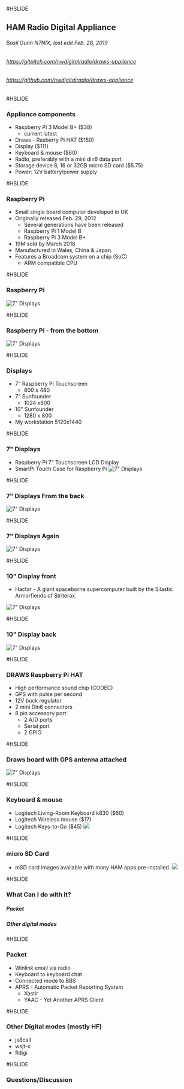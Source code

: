 #HSLIDE

## HAM Radio Digital Appliance
###### Basil Gunn  N7NIX,  last edit Feb. 28, 2019

###### https://gitpitch.com/nwdigitalradio/draws-appliance
###### https://github.com/nwdigitalradio/draws-appliance

#HSLIDE
### Appliance components
* Raspberry Pi 3 Model B+ ($38)
  * current latest
* Draws - Rasberry Pi HAT ($150)
* Display ($111)
* Keyboard & mouse ($60)
* Radio, preferably with a mini din6 data port
* Storage device 8, 16 or 32GB micro SD card ($5.75)
* Power: 12V battery/power supply

#HSLIDE
### Raspberry Pi
* Small single board computer developed in UK
* Originally released Feb. 29, 2012
  * Several generations have been released
  * Raspberry Pi 1 Model B
  * Raspberry Pi 3 Model B+
* 19M sold by March 2018
* Manufactured in Wales, China & Japan
* Features a Broadcom system on a chip (SoC)
  * ARM compatible CPU

#HSLIDE
### Raspberry Pi
![7" Displays](assets/img_2475_8b6.jpg)

#HSLIDE
### Raspberry Pi - from the bottom
![7" Displays](assets/img_2477_8b6.jpg)

#HSLIDE
### Displays

* 7" Raspberry Pi Touchscreen
  * 800 x 480
* 7" Sunfounder
  *  1024 x600
* 10" Sunfounder
  * 1280 x 800
* My workstation 5120x1440

#HSLIDE
### 7" Displays
* Raspberry Pi 7" Touchscreen LCD Display
* SmartPi Touch Case for Raspberry Pi
![7" Displays](assets/img_2467_8b6.jpg)

#HSLIDE
### 7" Displays From the back
![7" Displays](assets/img_2468_8b6.jpg)

#HSLIDE
### 7" Displays Again
![7" Displays](assets/img_2470_8b6.jpg)

#HSLIDE
### 10" Display front
* Hactar - A giant spaceborne supercomputer built by the Silastic Armorfiends of Striterax.

![7" Displays](assets/img_2471_8b6.jpg)

#HSLIDE
### 10" Display back
![7" Displays](assets/img_2472_8b6.jpg)

#HSLIDE
### DRAWS Raspberry Pi HAT
* High performance sound chip (CODEC)
* GPS with pulse per second
* 12V buck regulator
* 2 mini Din6 connectors
* 8 pin accessory port
  * 2 A/D ports
  * Serial port
  * 2 GPIO

#HSLIDE
### Draws board with GPS antenna attached

![7" Displays](assets/img_2473_8b6.jpg)

#HSLIDE
### Keyboard & mouse
* Logitech Living-Room Keyboard k830 ($60)
* Logitech Wireless mouse ($17)
* Logitech Keys-to-Go ($45)
![](assets/img_2479_8b6.jpg)

#HSLIDE
### micro SD Card
* mSD card images available with many HAM apps pre-installed.
![](assets/img_2480_8b6.jpg)

#HSLIDE
### What Can I do with it?

##### Packet
##### Other digital modes

#HSLIDE

### Packet
* Winlink email via radio
* Keyboard to keyboard chat
* Connected mode to BBS
* APRS - Automatic Packet Reporting System
  * Xastir
  * YAAC - Yet Another APRS Client

#HSLIDE

### Other Digital modes (mostly HF)
* js8call
* wsjt-x
* fldigi

#HSLIDE

### Questions/Discussion
